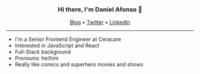 
<h3 align="center"> Hi there, I'm Daniel Afonso 👋</h3>

<p align="center">
  <a href="https://www.danieljcafonso.com/">Blog</a> •
  <a href="https://twitter.com/intent/follow?screen_name=danieljcafonso&tw_p=followbutton">Twitter</a> •
  <a href="https://www.linkedin.com/in/daniel-afonso-523a13155/">LinkedIn</a>
</p>

---

- I'm a Senior Frontend Engineer at Ceracare
- Interested in JavaScript and React 
- Full-Stack background
- Pronouns: he/him
- Really like comics and superhero movies and shows




